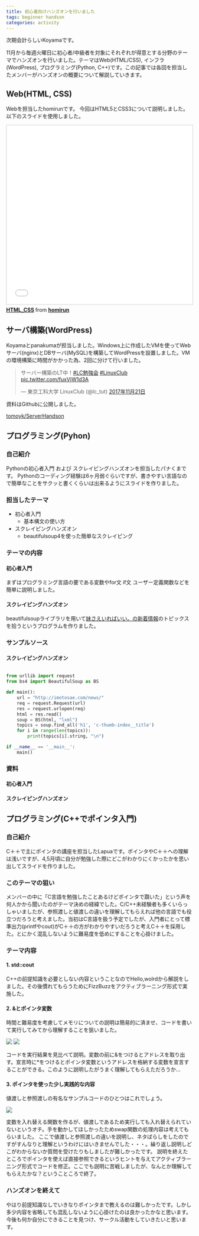 ```yaml
---
title: 初心者向けハンズオンを行いました
tags: beginner handson 
categories: activity
---
```


次期会計らしいKoyamaです。

11月から毎週火曜日に初心者/中級者を対象にそれぞれが得意とする分野のテーマでハンズオンを行いました。テーマはWeb(HTML/CSS), インフラ(WordPress), プログラミング(Python, C++)です。この記事では各回を担当したメンバーがハンズオンの概要について解説していきます。

## Web(HTML, CSS)

Webを担当したhomirunです。
今回はHTML5とCSS3について説明しました。
以下のスライドを使用しました。
<iframe src="//www.slideshare.net/slideshow/embed_code/key/tWJ0eEOnFaPPpV" width="595" height="485" frameborder="0" marginwidth="0" marginheight="0" scrolling="no" style="border:1px solid #CCC; border-width:1px; margin-bottom:5px; max-width: 100%;" allowfullscreen> </iframe> <div style="margin-bottom:5px"> <strong> <a href="//www.slideshare.net/chinokf/htmlcss-85884198" title="HTML_CSS" target="_blank">HTML_CSS</a> </strong> from <strong><a href="https://www.slideshare.net/chinokf" target="_blank">homirun </a></strong> </div>


## サーバ構築(WordPress)

Koyamaとpanakumaが担当しました。Windows上に作成したVMを使ってWebサーバ(nginx)とDBサーバ(MySQL)を構築してWordPressを設置しました。VMの環境構築に時間がかかった為、2回に分けて行いました。

<blockquote class="twitter-tweet" data-lang="ja"><p lang="ja" dir="ltr">サーバー構築のLT中！<a href="https://twitter.com/hashtag/LC%E5%8B%89%E5%BC%B7%E4%BC%9A?src=hash&amp;ref_src=twsrc%5Etfw">#LC勉強会</a> <a href="https://twitter.com/hashtag/LinuxClub?src=hash&amp;ref_src=twsrc%5Etfw">#LinuxClub</a> <a href="https://t.co/fuxVjW1d3A">pic.twitter.com/fuxVjW1d3A</a></p>&mdash; 東京工科大学 LinuxClub (@lc_tut) <a href="https://twitter.com/lc_tut/status/932917213232635905?ref_src=twsrc%5Etfw">2017年11月21日</a></blockquote>
<script async src="https://platform.twitter.com/widgets.js" charset="utf-8"></script>

資料はGithubに公開しました。

[tomoyk/ServerHandson](https://github.com/tomoyk/ServerHandson)

## プログラミング(Pyhon)

### 自己紹介
Pythonの初心者入門 および スクレイピングハンズオンを担当したパナくまです。
Pythonのコーディング経験は6ヶ月弱ぐらいですが、書きやすい言語なので簡単なことをサクッと書くくらいは出来るようにスライドを作りました。
### 担当したテーマ
- 初心者入門
    - 基本構文の使い方
- スクレイピングハンズオン
    - beautifulsoup4を使った簡単なスクレイピング

### テーマの内容
#### 初心者入門
まずはプログラミング言語の要である変数やfor文 if文 ユーザー定義関数などを簡単に説明しました。
#### スクレイピングハンズオン
beautifulsoupライブラリを用いて[妹さえいればいい。の新着情報](http://imotosae.com/news/)のトピックスを拾うというプログラムを作りました。
### サンプルソース
#### スクレイピングハンズオン
```python:imosae-soup.py

from urllib import request
from bs4 import BeautifulSoup as BS

def main():
    url = "http://imotosae.com/news/"
    req = request.Request(url)
    res = request.urlopen(req)
    html = res.read()
    soup = BS(html, "lxml")
    topics = soup.find_all('h1', 'c-thumb-index__title')
    for i in range(len(topics)):
        print(topics[i].string, "\n")

if __name__ == '__main__':
    main()

```
### 資料
#### 初心者入門
<script async class="speakerdeck-embed" data-id="4055177b0da94f1e9e7ce194cdd2e595" data-ratio="1.77777777777778" src="//speakerdeck.com/assets/embed.js"></script>
#### スクレイピングハンズオン
<script async class="speakerdeck-embed" data-id="b2fbd13d5ac94fb4bf38cf95cffebad4" data-ratio="1.77777777777778" src="//speakerdeck.com/assets/embed.js"></script>


## プログラミング(C++でポインタ入門)
### 自己紹介
C＋＋で主にポインタの講座を担当したLapuaです。ポインタやC＋＋への理解は浅いですが、4,5月頃に自分が勉強した際にどこがわかりにくかったかを思い出してスライドを作りました。

### このテーマの狙い
メンバーの中に「C言語を勉強したことあるけどポインタで躓いた」という声を何人かから聞いたのがテーマ決めの経緯でした。C/C++未経験者も多くいらっしゃいましたが、参照渡しと値渡しの違いを理解してもらえれば他の言語でも役立つだろうと考えました。当初はC言語を扱う予定でしたが、入門者にとって標準出力(printfやcout)がC＋＋の方がわかりやすいだろうと考えC＋＋を採用した。とにかく混乱しないように難易度を低めにすることを心掛けました。

### テーマ内容
#### 1. std::cout
C++の前提知識を必要としない内容ということなのでHello,wolrdから解説をしました。その後慣れてもらうためにFizzBuzzをアクティブラーニング形式で実施した。

#### 2. &とポインタ変数
時間と難易度を考慮してメモリについての説明は簡易的に済ませ、コードを書いて実行してみてから理解することを狙いました。

![](https://i.imgur.com/B4HVwbx.png)
![](https://i.imgur.com/AQB7G1C.png)

コードを実行結果を見比べて説明。変数の前に&をつけるとアドレスを取り出す。宣言時に*をつけるとポインタ変数というアドレスを格納する変数を宣言することができる。このように説明したがうまく理解してもらえただろうか...

#### 3. ポインタを使った少し実践的な内容
値渡しと参照渡しの有名なサンプルコードのひとつはこれでしょう。

![](https://i.imgur.com/EZWbIha.png)

変数を入れ替える関数を作るが、値渡しであるため実行しても入れ替えられていないというオチ。手を動かしてほしかったためswap関数の処理内容は考えてもらいました。
ここで値渡しと参照渡しの違いを説明し、ネタばらしをしたのですがすんなりと理解というわけにはいきませんでした・・・。繰り返し説明しどこがわからないか質問を受けたりもしましたが難しかったです。
説明を終えたところでポインタを使えば直接参照できるというヒントを与えてアクティブラーニング形式でコードを修正。ここでも説明に苦戦しましたが、なんとか理解してもらえたかな？ということころで終了。

### ハンズオンを終えて
やはり前提知識なしでいきなりポインタまで教えるのは難しかったです。しかし多少内容を省略しても混乱しないように心掛けたのは良かったかなと思います。今後も何か自分にできることを見つけ、サークル活動をしていきたいと思います。

